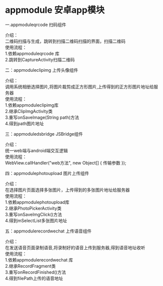 # appmodule 安卓app模块

一.appmoduleqrcode 扫码组件

介绍：  
二维码扫描与生成，跳转到扫描二维码扫描的界面，扫描二维码  
使用流程：   
1.依赖appmoduleqrcode 库  
2.跳转到CaptureActivity扫描二维码



二：appmoduleclipimg 上传头像组件

介绍：  
调用系统相册选择图片,将图片裁剪成正方形图片,上传得到的正方形图片地址给服务器    
使用流程：   
1.依赖appmoduleclipimg库   
2.继承ClipImgActivity类  
3.重写onSaveImage(String path)方法  
4.得到path图片地址   



三：appmoduledsbridge JSBridge组件

介绍：  
统一web端与android端交互逻辑  
使用流程：   
WebView.callHandler("web方法", new Object[] { 传输参数 });



四：appmodulephotoupload 图片上传组件

介绍：  
在选择图片页面选择多张图片，上传得到的多张图片地址给服务器    
使用流程：   
1.依赖appmodulephotoupload库    
2.继承PhotoPickerActivity类    
3.重写onSaveImgClick()方法    
4.得到mSelectList多张图片地址    




五：appmodulerecordwechat 上传语音组件

介绍：  
在发送语音页面录制语音,将录制好的语音上传到服务器,得到语音地址收听      
使用流程：   
1.依赖appmodulerecordwechat 库    
2.继承RecordFragment类    
3.重写onRecordFinished()方法    
4.得到filePath上传的语音地址    

